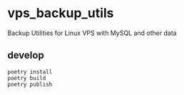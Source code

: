 # vps_backup_utils

Backup Utilities for Linux VPS with MySQL and other data

## develop

```
poetry install
poetry build
poetry publish
```